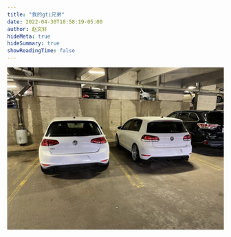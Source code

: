 ```yaml
---
title: "我的gti兄弟"
date: 2022-04-30T10:58:19-05:00
author: 赵文轩
hideMeta: true
hideSummary: true
showReadingTime: false
---
```

![](gti.jpg)